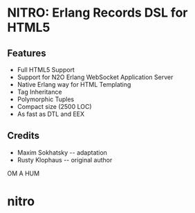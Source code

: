 NITRO: Erlang Records DSL for HTML5
===================================

Features
--------

* Full HTML5 Support
* Support for N2O Erlang WebSocket Application Server
* Native Erlang way for HTML Templating
* Tag Inheritance
* Polymorphic Tuples
* Compact size (2500 LOC)
* As fast as DTL and EEX

Credits
-------

* Maxim Sokhatsky -- adaptation
* Rusty Klophaus -- original author

OM A HUM
# nitro

